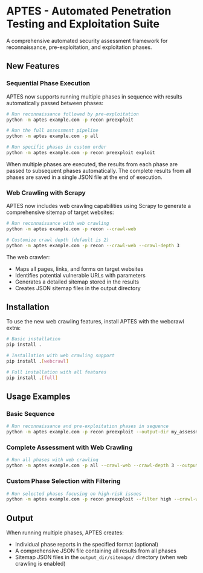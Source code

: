 # APTES - Automated Penetration Testing and Exploitation Suite

A comprehensive automated security assessment framework for reconnaissance, pre-exploitation, and exploitation phases.

## New Features

### Sequential Phase Execution

APTES now supports running multiple phases in sequence with results automatically passed between phases:

```bash
# Run reconnaissance followed by pre-exploitation
python -m aptes example.com -p recon preexploit

# Run the full assessment pipeline
python -m aptes example.com -p all

# Run specific phases in custom order
python -m aptes example.com -p recon preexploit exploit
```

When multiple phases are executed, the results from each phase are passed to subsequent phases automatically. The complete results from all phases are saved in a single JSON file at the end of execution.

### Web Crawling with Scrapy

APTES now includes web crawling capabilities using Scrapy to generate a comprehensive sitemap of target websites:

```bash
# Run reconnaissance with web crawling
python -m aptes example.com -p recon --crawl-web

# Customize crawl depth (default is 2)
python -m aptes example.com -p recon --crawl-web --crawl-depth 3
```

The web crawler:
- Maps all pages, links, and forms on target websites
- Identifies potential vulnerable URLs with parameters
- Generates a detailed sitemap stored in the results
- Creates JSON sitemap files in the output directory

## Installation

To use the new web crawling features, install APTES with the webcrawl extra:

```bash
# Basic installation
pip install .

# Installation with web crawling support
pip install .[webcrawl]

# Full installation with all features
pip install .[full]
```

## Usage Examples

### Basic Sequence

```bash
# Run reconnaissance and pre-exploitation phases in sequence
python -m aptes example.com -p recon preexploit --output-dir my_assessment
```

### Complete Assessment with Web Crawling

```bash
# Run all phases with web crawling
python -m aptes example.com -p all --crawl-web --crawl-depth 3 --output-dir full_assessment
```

### Custom Phase Selection with Filtering

```bash
# Run selected phases focusing on high-risk issues
python -m aptes example.com -p recon preexploit --filter high --crawl-web
```

## Output

When running multiple phases, APTES creates:
- Individual phase reports in the specified format (optional)
- A comprehensive JSON file containing all results from all phases
- Sitemap JSON files in the `output_dir/sitemaps/` directory (when web crawling is enabled)
